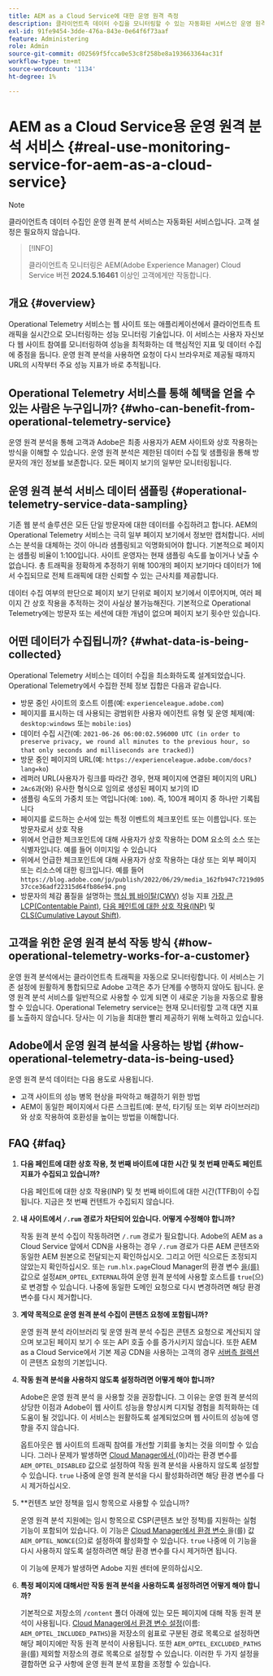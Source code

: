 ```yaml
---
title: AEM as a Cloud Service에 대한 운영 원격 측정
description: 클라이언트측 데이터 수집을 모니터링할 수 있는 자동화된 서비스인 운영 원격 분석에 대해 알아봅니다.
exl-id: 91fe9454-3dde-476a-843e-0e64f6f73aaf
feature: Administering
role: Admin
source-git-commit: d02569f5fcca0e53c8f258be8a193663364ac31f
workflow-type: tm+mt
source-wordcount: '1134'
ht-degree: 1%

---
```


# AEM as a Cloud Service용 운영 원격 분석 서비스 {#real-use-monitoring-service-for-aem-as-a-cloud-service}

>[!NOTE]
>
>클라이언트측 데이터 수집인 운영 원격 분석 서비스는 자동화된 서비스입니다. 고객 설정은 필요하지 않습니다.

>[!INFO]
>
>클라이언트측 모니터링은 AEM(Adobe Experience Manager) Cloud Service 버전 **2024.5.16461** 이상인 고객에게만 작동합니다.

## 개요 {#overview}

Operational Telemetry 서비스는 웹 사이트 또는 애플리케이션에서 클라이언트측 트래픽을 실시간으로 모니터링하는 성능 모니터링 기술입니다. 이 서비스는 사용자 자신보다 웹 사이트 참여를 모니터링하여 성능을 최적화하는 데 핵심적인 지표 및 데이터 수집에 중점을 둡니다. 운영 원격 분석을 사용하면 요청이 다시 브라우저로 제공될 때까지 URL의 시작부터 주요 성능 지표가 바로 추적됩니다.

## Operational Telemetry 서비스를 통해 혜택을 얻을 수 있는 사람은 누구입니까? {#who-can-benefit-from-operational-telemetry-service}

운영 원격 분석을 통해 고객과 Adobe은 최종 사용자가 AEM 사이트와 상호 작용하는 방식을 이해할 수 있습니다. 운영 원격 분석은 제한된 데이터 수집 및 샘플링을 통해 방문자의 개인 정보를 보존합니다. 모든 페이지 보기의 일부만 모니터링됩니다.

## 운영 원격 분석 서비스 데이터 샘플링 {#operational-telemetry-service-data-sampling}

기존 웹 분석 솔루션은 모든 단일 방문자에 대한 데이터를 수집하려고 합니다. AEM의 Operational Telemetry 서비스는 극히 일부 페이지 보기에서 정보만 캡처합니다. 서비스는 분석을 대체하는 것이 아니라 샘플링되고 익명화되어야 합니다. 기본적으로 페이지는 샘플링 비율이 1:100입니다. 사이트 운영자는 현재 샘플링 속도를 높이거나 낮출 수 없습니다. 총 트래픽을 정확하게 추정하기 위해 100개의 페이지 보기마다 데이터가 1에서 수집되므로 전체 트래픽에 대한 신뢰할 수 있는 근사치를 제공합니다.

데이터 수집 여부의 판단으로 페이지 보기 단위로 페이지 보기에서 이루어지며, 여러 페이지 간 상호 작용을 추적하는 것이 사실상 불가능해진다. 기본적으로 Operational Telemetry에는 방문자 또는 세션에 대한 개념이 없으며 페이지 보기 횟수만 있습니다.

## 어떤 데이터가 수집됩니까? {#what-data-is-being-collected}

Operational Telemetry 서비스는 데이터 수집을 최소화하도록 설계되었습니다. Operational Telemetry에서 수집한 전체 정보 집합은 다음과 같습니다.

* 방문 중인 사이트의 호스트 이름(예: `experienceleague.adobe.com`)
* 페이지를 표시하는 데 사용되는 광범위한 사용자 에이전트 유형 및 운영 체제(예: `desktop:windows` 또는 `mobile:ios`)
* 데이터 수집 시간(예: `2021-06-26 06:00:02.596000 UTC (in order to preserve privacy, we round all minutes to the previous hour, so that only seconds and milliseconds are tracked)`)
* 방문 중인 페이지의 URL(예: `https://experienceleague.adobe.com/docs?lang=ko`)
* 레퍼러 URL(사용자가 링크를 따라간 경우, 현재 페이지에 연결된 페이지의 URL)
* `2Ac6`과(와) 유사한 형식으로 임의로 생성된 페이지 보기의 ID
* 샘플링 속도의 가중치 또는 역입니다(예: `100`). 즉, 100개 페이지 중 하나만 기록됩니다
* 페이지를 로드하는 순서에 있는 특정 이벤트의 체크포인트 또는 이름입니다. 또는 방문자로서 상호 작용
* 위에서 언급한 체크포인트에 대해 사용자가 상호 작용하는 DOM 요소의 소스 또는 식별자입니다. 예를 들어 이미지일 수 있습니다
* 위에서 언급한 체크포인트에 대해 사용자가 상호 작용하는 대상 또는 외부 페이지 또는 리소스에 대한 링크입니다. 예를 들어`https://blog.adobe.com/jp/publish/2022/06/29/media_162fb947c7219d0537cce36adf22315d64fb86e94.png`
* 방문자의 체감 품질을 설명하는 [핵심 웹 바이탈(CWV)](https://web.dev/articles/lcp) 성능 지표 [가장 큰 LCP(Contentable Paint)](https://web.dev/articles/lcp), [다음 페인트에 대한 상호 작용(INP)](https://web.dev/articles/inp) 및 [CLS(Cumulative Layout Shift)](https://web.dev/articles/cls).

## 고객을 위한 운영 원격 분석 작동 방식 {#how-operational-telemetry-works-for-a-customer}

운영 원격 분석에서는 클라이언트측 트래픽을 자동으로 모니터링합니다. 이 서비스는 기존 설정에 원활하게 통합되므로 Adobe 고객은 추가 단계를 수행하지 않아도 됩니다. 운영 원격 분석 서비스를 일반적으로 사용할 수 있게 되면 이 새로운 기능을 자동으로 활용할 수 있습니다. Operational Telemetry service는 현재 모니터링할 고객 대면 지표를 노출하지 않습니다. 당사는 이 기능을 최대한 빨리 제공하기 위해 노력하고 있습니다.

<!-- Alexandru: hiding temporarily, until we figure out where this needs to be linked to 

If you wish to leverage more insights with this new feature to optimize your digital experiences effortlessly, please see here (link to Row 99). -->

## Adobe에서 운영 원격 분석을 사용하는 방법 {#how-operational-telemetry-data-is-being-used}

운영 원격 분석 데이터는 다음 용도로 사용됩니다.

* 고객 사이트의 성능 병목 현상을 파악하고 해결하기 위한 방법
* AEM이 동일한 페이지에서 다른 스크립트(예: 분석, 타기팅 또는 외부 라이브러리)와 상호 작용하여 호환성을 높이는 방법을 이해합니다.
<!--
## Limitations and understanding variance in page views and performance metrics {#limitations-and-understanding-variance-in-page-views-and-performance-metrics}

Here are key considerations for customers to keep in mind when interpreting their Operational Telemetry data:

1. **Tracker blockers**

   * End-users employing tracker blockers or privacy extensions can impede Operational Telemetry data collection, as these tools restrict the tracking scripts' execution. This restriction may lead to underreported page views and user interactions, creating a discrepancy between actual site activity and the data captured by Operational Telemetry.

1. **Limitations in capturing headless API/JSON calls**

   * Operational Telemetry data service focuses on the client-side experience and doesn't capture the backend API or JSON calls made from a non-AEM headless app at this time. The exclusion of these calls from Operational Telemetry service data creates variances from the content requests measured by CDN Analytics.
-->

## FAQ {#faq}

<!-- REMOVED THIS FAQ AS PER EMAIL REQUEST FROM SHWETA DUA, SEPTEMBER 4, 2024 TO THE DL-AEM-DOCS GROUP 
1. **Can customers integrate the Operational Telemetry service scripts with third-party systems like Dynatrace?**

   Yes.
-->

1. **다음 페인트에 대한 상호 작용, 첫 번째 바이트에 대한 시간 및 첫 번째 만족도 페인트 지표가 수집되고 있습니까?**

   다음 페인트에 대한 상호 작용(INP) 및 첫 번째 바이트에 대한 시간(TTFB)이 수집됩니다.  지금은 첫 번째 컨텐트가 수집되지 않습니다.

1. **내 사이트에서 `/.rum` 경로가 차단되어 있습니다. 어떻게 수정해야 합니까?**

   작동 원격 분석 수집이 작동하려면 `/.rum` 경로가 필요합니다. Adobe의 AEM as a Cloud Service 앞에서 CDN을 사용하는 경우 `/.rum` 경로가 다른 AEM 콘텐츠와 동일한 AEM 원본으로 전달되는지 확인하십시오. 그리고 어떤 식으로든 조정되지 않았는지 확인하십시오. 또는 `rum.hlx.page`Cloud Manager의 환경 변수 [을(를) ](/help/implementing/cloud-manager/environment-variables.md#add-variables) 값으로 설정`AEM_OPTEL_EXTERNAL`하여 운영 원격 분석에 사용할 호스트를 `true`(으)로 변경할 수 있습니다. 나중에 동일한 도메인 요청으로 다시 변경하려면 해당 환경 변수를 다시 제거합니다.

1. **계약 목적으로 운영 원격 분석 수집이 콘텐츠 요청에 포함됩니까?**

   운영 원격 분석 라이브러리 및 운영 원격 분석 수집은 콘텐츠 요청으로 계산되지 않으며 보고된 페이지 보기 수 또는 API 호출 수를 증가시키지 않습니다. 또한 AEM as a Cloud Service에서 기본 제공 CDN을 사용하는 고객의 경우 [서버측 컬렉션](#serverside-collection)이 콘텐츠 요청의 기본입니다.

1. **작동 원격 분석을 사용하지 않도록 설정하려면 어떻게 해야 합니까?**

   Adobe은 운영 원격 분석 을 사용할 것을 권장합니다. 그 이유는 운영 원격 분석의 상당한 이점과 Adobe이 웹 사이트 성능을 향상시켜 디지털 경험을 최적화하는 데 도움이 될 것입니다. 이 서비스는 원활하도록 설계되었으며 웹 사이트의 성능에 영향을 주지 않습니다.

   옵트아웃은 웹 사이트의 트래픽 참여를 개선할 기회를 놓치는 것을 의미할 수 있습니다. 그러나 문제가 발생하면 [Cloud Manager에서 ](/help/implementing/cloud-manager/environment-variables.md#add-variables)(이)라는 환경 변수를 `AEM_OPTEL_DISABLED` 값으로 설정하여 작동 원격 분석을 사용하지 않도록 설정할 수 있습니다. `true` 나중에 운영 원격 분석을 다시 활성화하려면 해당 환경 변수를 다시 제거하십시오.

1. **컨텐츠 보안 정책을 임시 항목으로 사용할 수 있습니까?

   운영 원격 분석 지원에는 임시 항목으로 CSP(콘텐츠 보안 정책)를 지원하는 실험 기능이 포함되어 있습니다. 이 기능은 [Cloud Manager에서 환경 변수 ](/help/implementing/cloud-manager/environment-variables.md#add-variables)을(를) 값 `AEM_OPTEL_NONCE`(으)로 설정하여 활성화할 수 있습니다. `true` 나중에 이 기능을 다시 사용하지 않도록 설정하려면 해당 환경 변수를 다시 제거하면 됩니다.

   이 기능에 문제가 발생하면 Adobe 지원 센터에 문의하십시오.

1. **특정 페이지에 대해서만 작동 원격 분석을 사용하도록 설정하려면 어떻게 해야 합니까?**

   기본적으로 저장소의 `/content` 폴더 아래에 있는 모든 페이지에 대해 작동 원격 분석이 사용됩니다. [Cloud Manager에서 환경 변수 설정](/help/implementing/cloud-manager/environment-variables.md#add-variables)(이름: `AEM_OPTEL_INCLUDED_PATHS`)을 저장소의 쉼표로 구분된 경로 목록으로 설정하면 해당 페이지에만 작동 원격 분석이 사용됩니다. 또한 `AEM_OPTEL_EXCLUDED_PATHS`을(를) 제외할 저장소의 경로 목록으로 설정할 수 있습니다. 이러한 두 가지 설정을 결합하면 요구 사항에 운영 원격 분석 포함을 조정할 수 있습니다.

